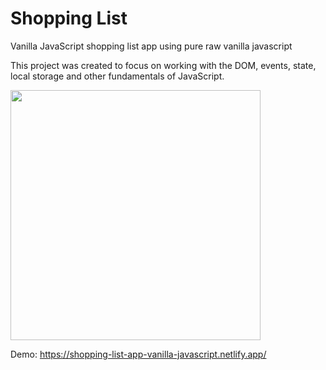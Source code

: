# Shopping List

Vanilla JavaScript shopping list app using pure raw vanilla javascript

This project was created to focus on working with the DOM, events, state, local storage and other fundamentals of JavaScript.

<img src="images/screen.png" width="400">

Demo: https://shopping-list-app-vanilla-javascript.netlify.app/
